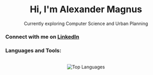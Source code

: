 <h1 align="center">Hi, I'm Alexander Magnus</h1>
<p align="center">Currently exploring Computer Science and Urban Planning </p>

<h3 align="left">Connect with me on <a href="[https://linkedin.com/in/matthew-frieri](https://www.linkedin.com/in/alexander-magnus/)" target="_blank">LinkedIn</a></h3>

<h3 align="left">Languages and Tools:</h3>

<div align="center">
  <br/>
  <img src="https://github-readme-stats.vercel.app/api/top-langs/?username=bardybard&layout=compact" alt="Top Languages"/>
</div>

<!-- p align="center"><img src="" alt="alexmagnus" /></p-->
